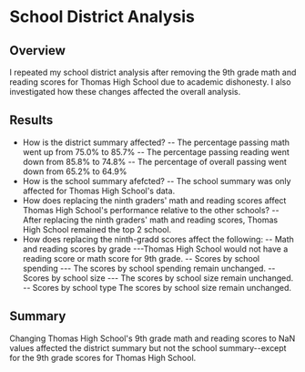 # School District Analysis

## Overview
I repeated my school district analysis after removing the 9th grade math and reading scores for Thomas High School due to academic dishonesty.  I also investigated how these changes affected the overall analysis.

## Results
- How is the district summary affected?
-- The percentage passing math went up from 75.0% to 85.7%
-- The percentage passing reading went down from 85.8% to 74.8%
-- The percentage of overall passing went down from 65.2% to 64.9%
- How is the school summary afefcted?
-- The school summary was only affected for Thomas High School's data.
- How does replacing the ninth graders' math and reading scores affect Thomas High School's performance relative to the other schools?
-- After replacing the ninth graders' math and reading scores, Thomas High School remained the top 2 school.
- How does replacing the ninth-gradd scores affect the following:
-- Math and reading scores by grade
---Thomas High School would not have a reading score or math score for 9th grade.
-- Scores by school spending
--- The scores by school spending remain unchanged.
-- Scores by school size
--- The scores by school size remain unchanged.
-- Scores by school type
    The scores by school size remain unchanged.

## Summary
Changing Thomas High School's 9th grade math and reading scores to NaN values affected the district summary but not the school summary--except for the 9th grade scores for Thomas High School.
